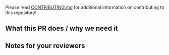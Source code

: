 <!--
  !!!! README !!!! Please fill this out.

  Please follow conventional commit naming conventions:

  https://www.conventionalcommits.org/en/v1.0.0/#summary
-->

Please read [CONTRIBUTING.md](CONTRIBUTING.md) for additional information on contributing to this repository!

<!-- A short description of what your PR does and what it solves. -->
## What this PR does / why we need it


<!-- Notes that may be helpful for anyone reviewing this PR -->
## Notes for your reviewers
